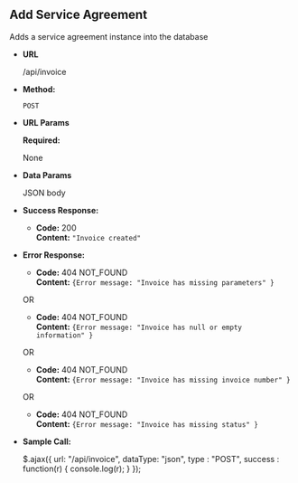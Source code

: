 **Add Service Agreement**
----
Adds a service agreement instance into the database

* **URL**

  /api/invoice

* **Method:**

  `POST`

*  **URL Params**


   **Required:**

   None


* **Data Params**

  JSON body

* **Success Response:**

  * **Code:** 200 <br />
  **Content:** `"Invoice created"`

* **Error Response:**

  * **Code:** 404 NOT_FOUND <br />
      **Content:** `{Error message: "Invoice has missing parameters" }`

  OR

    * **Code:** 404 NOT_FOUND <br />
      **Content:** `{Error message: "Invoice has null or empty information" }`

  OR

    * **Code:** 404 NOT_FOUND <br />
      **Content:** `{Error message: "Invoice has missing invoice number" }`

  OR

    * **Code:** 404 NOT_FOUND <br />
      **Content:** `{Error message: "Invoice has missing status" }`

* **Sample Call:**

  $.ajax({
  url: "/api/invoice",
  dataType: "json",
  type : "POST",
  success : function(r) {
  console.log(r);
  }
  });